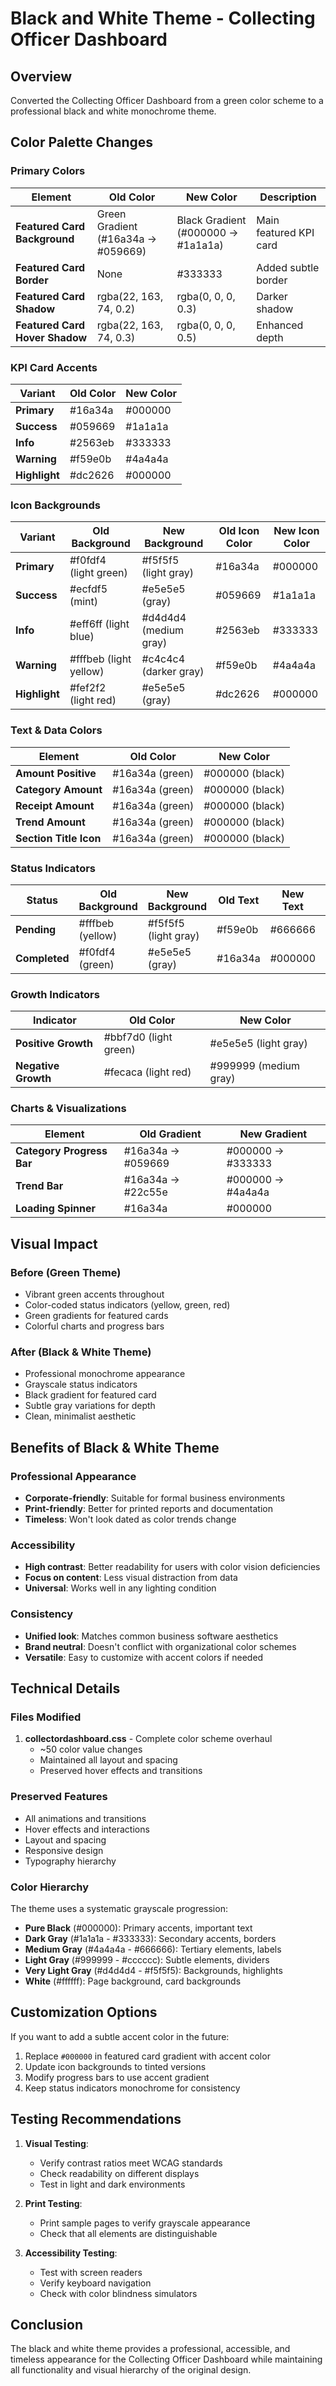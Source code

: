 # Black and White Theme - Collecting Officer Dashboard

## Overview
Converted the Collecting Officer Dashboard from a green color scheme to a professional black and white monochrome theme.

## Color Palette Changes

### Primary Colors
| Element | Old Color | New Color | Description |
|---------|-----------|-----------|-------------|
| **Featured Card Background** | Green Gradient (#16a34a → #059669) | Black Gradient (#000000 → #1a1a1a) | Main featured KPI card |
| **Featured Card Border** | None | #333333 | Added subtle border |
| **Featured Card Shadow** | rgba(22, 163, 74, 0.2) | rgba(0, 0, 0, 0.3) | Darker shadow |
| **Featured Card Hover Shadow** | rgba(22, 163, 74, 0.3) | rgba(0, 0, 0, 0.5) | Enhanced depth |

### KPI Card Accents
| Variant | Old Color | New Color |
|---------|-----------|-----------|
| **Primary** | #16a34a | #000000 |
| **Success** | #059669 | #1a1a1a |
| **Info** | #2563eb | #333333 |
| **Warning** | #f59e0b | #4a4a4a |
| **Highlight** | #dc2626 | #000000 |

### Icon Backgrounds
| Variant | Old Background | New Background | Old Icon Color | New Icon Color |
|---------|----------------|----------------|----------------|----------------|
| **Primary** | #f0fdf4 (light green) | #f5f5f5 (light gray) | #16a34a | #000000 |
| **Success** | #ecfdf5 (mint) | #e5e5e5 (gray) | #059669 | #1a1a1a |
| **Info** | #eff6ff (light blue) | #d4d4d4 (medium gray) | #2563eb | #333333 |
| **Warning** | #fffbeb (light yellow) | #c4c4c4 (darker gray) | #f59e0b | #4a4a4a |
| **Highlight** | #fef2f2 (light red) | #e5e5e5 (gray) | #dc2626 | #000000 |

### Text & Data Colors
| Element | Old Color | New Color |
|---------|-----------|-----------|
| **Amount Positive** | #16a34a (green) | #000000 (black) |
| **Category Amount** | #16a34a (green) | #000000 (black) |
| **Receipt Amount** | #16a34a (green) | #000000 (black) |
| **Trend Amount** | #16a34a (green) | #000000 (black) |
| **Section Title Icon** | #16a34a (green) | #000000 (black) |

### Status Indicators
| Status | Old Background | New Background | Old Text | New Text | Old Border | New Border |
|--------|----------------|----------------|----------|----------|------------|------------|
| **Pending** | #fffbeb (yellow) | #f5f5f5 (light gray) | #f59e0b | #666666 | #fbbf24 | #cccccc |
| **Completed** | #f0fdf4 (green) | #e5e5e5 (gray) | #16a34a | #000000 | #bbf7d0 | #999999 |

### Growth Indicators
| Indicator | Old Color | New Color |
|-----------|-----------|-----------|
| **Positive Growth** | #bbf7d0 (light green) | #e5e5e5 (light gray) |
| **Negative Growth** | #fecaca (light red) | #999999 (medium gray) |

### Charts & Visualizations
| Element | Old Gradient | New Gradient |
|---------|--------------|--------------|
| **Category Progress Bar** | #16a34a → #059669 | #000000 → #333333 |
| **Trend Bar** | #16a34a → #22c55e | #000000 → #4a4a4a |
| **Loading Spinner** | #16a34a | #000000 |

## Visual Impact

### Before (Green Theme)
- Vibrant green accents throughout
- Color-coded status indicators (yellow, green, red)
- Green gradients for featured cards
- Colorful charts and progress bars

### After (Black & White Theme)
- Professional monochrome appearance
- Grayscale status indicators
- Black gradient for featured card
- Subtle gray variations for depth
- Clean, minimalist aesthetic

## Benefits of Black & White Theme

### Professional Appearance
- **Corporate-friendly**: Suitable for formal business environments
- **Print-friendly**: Better for printed reports and documentation
- **Timeless**: Won't look dated as color trends change

### Accessibility
- **High contrast**: Better readability for users with color vision deficiencies
- **Focus on content**: Less visual distraction from data
- **Universal**: Works well in any lighting condition

### Consistency
- **Unified look**: Matches common business software aesthetics
- **Brand neutral**: Doesn't conflict with organizational color schemes
- **Versatile**: Easy to customize with accent colors if needed

## Technical Details

### Files Modified
1. **collectordashboard.css** - Complete color scheme overhaul
   - ~50 color value changes
   - Maintained all layout and spacing
   - Preserved hover effects and transitions

### Preserved Features
- All animations and transitions
- Hover effects and interactions
- Layout and spacing
- Responsive design
- Typography hierarchy

### Color Hierarchy
The theme uses a systematic grayscale progression:
- **Pure Black** (#000000): Primary accents, important text
- **Dark Gray** (#1a1a1a - #333333): Secondary accents, borders
- **Medium Gray** (#4a4a4a - #666666): Tertiary elements, labels
- **Light Gray** (#999999 - #cccccc): Subtle elements, dividers
- **Very Light Gray** (#d4d4d4 - #f5f5f5): Backgrounds, highlights
- **White** (#ffffff): Page background, card backgrounds

## Customization Options

If you want to add a subtle accent color in the future:
1. Replace `#000000` in featured card gradient with accent color
2. Update icon backgrounds to tinted versions
3. Modify progress bars to use accent gradient
4. Keep status indicators monochrome for consistency

## Testing Recommendations

1. **Visual Testing**:
   - Verify contrast ratios meet WCAG standards
   - Check readability on different displays
   - Test in light and dark environments

2. **Print Testing**:
   - Print sample pages to verify grayscale appearance
   - Check that all elements are distinguishable

3. **Accessibility Testing**:
   - Test with screen readers
   - Verify keyboard navigation
   - Check with color blindness simulators

## Conclusion

The black and white theme provides a professional, accessible, and timeless appearance for the Collecting Officer Dashboard while maintaining all functionality and visual hierarchy of the original design.
